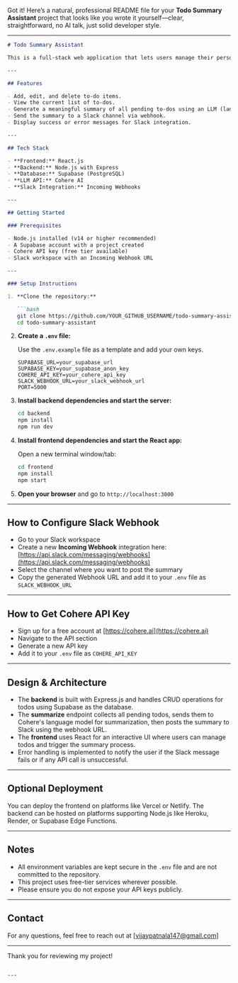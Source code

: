 Got it! Here’s a natural, professional README file for your **Todo Summary Assistant** project that looks like you wrote it yourself—clear, straightforward, no AI talk, just solid developer style.

---

````markdown
# Todo Summary Assistant

This is a full-stack web application that lets users manage their personal to-do items and generate a summarized overview of pending tasks. The summary is created using a real language model API and can be sent directly to a Slack channel.

---

## Features

- Add, edit, and delete to-do items.
- View the current list of to-dos.
- Generate a meaningful summary of all pending to-dos using an LLM (language model).
- Send the summary to a Slack channel via webhook.
- Display success or error messages for Slack integration.

---

## Tech Stack

- **Frontend:** React.js
- **Backend:** Node.js with Express
- **Database:** Supabase (PostgreSQL)
- **LLM API:** Cohere AI
- **Slack Integration:** Incoming Webhooks

---

## Getting Started

### Prerequisites

- Node.js installed (v14 or higher recommended)
- A Supabase account with a project created
- Cohere API key (free tier available)
- Slack workspace with an Incoming Webhook URL

---

### Setup Instructions

1. **Clone the repository:**

   ```bash
   git clone https://github.com/YOUR_GITHUB_USERNAME/todo-summary-assistant.git
   cd todo-summary-assistant
````

2. **Create a `.env` file:**

   Use the `.env.example` file as a template and add your own keys.

   ```
   SUPABASE_URL=your_supabase_url
   SUPABASE_KEY=your_supabase_anon_key
   COHERE_API_KEY=your_cohere_api_key
   SLACK_WEBHOOK_URL=your_slack_webhook_url
   PORT=5000
   ```

3. **Install backend dependencies and start the server:**

   ```bash
   cd backend
   npm install
   npm run dev
   ```

4. **Install frontend dependencies and start the React app:**

   Open a new terminal window/tab:

   ```bash
   cd frontend
   npm install
   npm start
   ```

5. **Open your browser** and go to `http://localhost:3000`

---

## How to Configure Slack Webhook

* Go to your Slack workspace
* Create a new **Incoming Webhook** integration here:
  [https://api.slack.com/messaging/webhooks](https://api.slack.com/messaging/webhooks)
* Select the channel where you want to post the summary
* Copy the generated Webhook URL and add it to your `.env` file as `SLACK_WEBHOOK_URL`

---

## How to Get Cohere API Key

* Sign up for a free account at [https://cohere.ai](https://cohere.ai)
* Navigate to the API section
* Generate a new API key
* Add it to your `.env` file as `COHERE_API_KEY`

---

## Design & Architecture

* The **backend** is built with Express.js and handles CRUD operations for todos using Supabase as the database.
* The **summarize** endpoint collects all pending todos, sends them to Cohere's language model for summarization, then posts the summary to Slack using the webhook URL.
* The **frontend** uses React for an interactive UI where users can manage todos and trigger the summary process.
* Error handling is implemented to notify the user if the Slack message fails or if any API call is unsuccessful.

---

## Optional Deployment

You can deploy the frontend on platforms like Vercel or Netlify. The backend can be hosted on platforms supporting Node.js like Heroku, Render, or Supabase Edge Functions.

---

## Notes

* All environment variables are kept secure in the `.env` file and are not committed to the repository.
* This project uses free-tier services wherever possible.
* Please ensure you do not expose your API keys publicly.

---

## Contact

For any questions, feel free to reach out at [vijaypatnala147@gmail.com]

---

Thank you for reviewing my project!

```

---